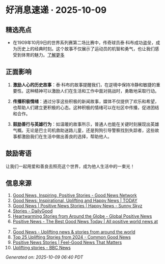 # 好消息速递 · 2025-10-09

## 精选亮点
- 在1909年10月9日的世界系列赛第二场比赛中，传奇球员泰·科布成功盗垒，成为历史上的经典时刻。这个故事不仅展示了运动员的机智和勇气，也让我们感受到体育的魅力。[了解更多](https://www.goodnewsnetwork.org/events061009/)

## 正面影响
1. **激励人心的历史故事**：泰·科布的故事提醒我们，在逆境中保持冷静和敏捷的重要性。这种精神可以激励人们在生活和工作中面对挑战时，勇敢地采取行动。
   
2. **传播积极情绪**：通过分享这些积极的新闻故事，媒体不仅提供了欢乐和希望，也帮助人们建立更积极的心态。这种积极的情绪可以在社区中传播，促进团结和合作。

3. **鼓励善行与英雄行为**：如温暖的故事所示，普通人也能在关键时刻展现出英雄气概。无论是巴士司机救助迷路儿童，还是狗狗引导警察找到失踪者，这些故事都激励我们在生活中做出善良的选择，帮助他人。

## 鼓励寄语
让我们一起用爱和善良去照亮这个世界，成为他人生活中的一束光！

## 信息来源
1. [Good News, Inspiring, Positive Stories - Good News Network](https://www.goodnewsnetwork.org/)
2. [Good News: Inspirational, Uplifting and Happy News | TODAY](https://www.today.com/news/good-news)
3. [Good News | Positive News Stories | Happy News - Sunny Skyz](https://www.sunnyskyz.com/good-news)
4. [Stories - DailyGood](https://www.dailygood.org/stories/?filter=recent)
5. [Heartwarming Stories from Around the Globe - Global Positive News](https://www.globalpositivenewsnetwork.com/heartwarming-stories-from-around-the-globe/)
6. [Positive News - The Best Good News Today | All positive world news at ...](https://positivenewsfoundation.org/)
7. [Good News - Uplifting news & stories from around the world](https://goodnews.eu/en/)
8. [Top 25 Uplifting Stories from 2024 - Common Good News](https://commongoodnews.org/inspiring/top-25-uplifting-stories-from-2024/)
9. [Positive News Stories | Feel-Good News That Matters](https://www.positivenews.press/stories)
10. [Uplifting stories - BBC News](https://www.bbc.co.uk/news/topics/cx2pk70323et)

_Generated on: 2025-10-09 06:40 PDT_
